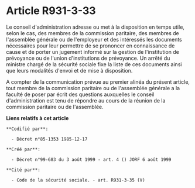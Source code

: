 # Article R931-3-33

Le conseil d'administration adresse ou met à la disposition en temps utile, selon le cas, des membres de la commission
paritaire, des membres de l'assemblée générale ou de l'employeur et des intéressés les documents nécessaires pour leur
permettre de se prononcer en connaissance de cause et de porter un jugement informé sur la gestion de l'institution de
prévoyance ou de l'union d'institutions de prévoyance. Un arrêté du ministre chargé de la sécurité sociale fixe la liste de
ces documents ainsi que leurs modalités d'envoi et de mise à disposition.

A compter de la communication prévue au premier alinéa du présent article, tout membre de la commission paritaire ou de
l'assemblée générale a la faculté de poser par écrit des questions auxquelles le conseil d'administration est tenu de
répondre au cours de la réunion de la commission paritaire ou de l'assemblée.

**Liens relatifs à cet article**

	**Codifié par**:

	  - Décret n°85-1353 1985-12-17

	**Créé par**:

	  - Décret n°99-683 du 3 août 1999 - art. 4 () JORF 6 août 1999

	**Cité par**:

	  - Code de la sécurité sociale. - art. R931-3-35 (V)
